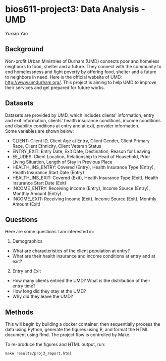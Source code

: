 # bios611-project3: Data Analysis - UMD
Yuxiao Yao

## Background 
Non-profit Urban Ministries of Durham (UMD) connects poor and homeless neighbors to food, shelter and a future. 
They connect with the community to end homelessness and fight poverty by offering food, shelter and a future to neighbors in need. 
Here is the official website of UMD: http://www.umdurham.org/. This project is aiming to help UMD to improve their services and get prepared for future works. 

## Datasets
Datasets are provided by UMD, which includes clients' information, entry and exit information, clients' health insurance conditions, income conditions and disability conditions at entry and at exit, provider information.  
Some variables are shown below:  
* CLIENT: Client ID, Client Age at Entry, Client Gender, Client Primary Race, Client Ethnicity, Client Veteran Status
* ENTRY_EXIT: Entry Date, Exit Date, Destination, Reason for Leaving
* EE_UDES: Client Location, Relationship to Head of Household, Prior Living Situation, Length of Stay in Previous Place
* HEALTH_INS_ENTRY: Covered (Entry), Health Insurance Type (Entry), Health Insurance Start Date (Entry)
* HEALTH_INS_EXIT: Covered (Exit), Health Insurance Type (Exit), Health Insurance Start Date (Exit)
* INCOME_ENTRY: Receiving Income (Entry), Income Source (Entry), Monthly Amount (Entry)
* INCOME_EXIT: Receiving Income (Exit), Income Source (Exit), Monthly Amount (Exit)


## Questions
Here are some questions I am interested in:
1. Demographics
  + What are characteristics of the client population at entry?
  + What are their health insurance and income conditions at entry and at exit?
  
2. Entry and Exit
  + How many clients entried the UMD? What is the distribution of their entry time?
  + How long did they stay at the UMD?
  + Why did they leave the UMD?

  

## Methods
This will begin by building a docker container, then sequentially process the data using Python, generate the figures using R, and format the HTML document using Rmd. The project flow is controlled by Make.

To re-produce the figures and HTML output, run:

`make results/proj3_report.html`


